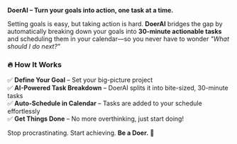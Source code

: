 **DoerAI – Turn your goals into action, one task at a time.**  

Setting goals is easy, but taking action is hard. **DoerAI** bridges the gap by automatically breaking down your goals into **30-minute actionable tasks** and scheduling them in your calendar—so you never have to wonder *"What should I do next?"*  

### 🔥 **How It Works**  
✅ **Define Your Goal** – Set your big-picture project  
✅ **AI-Powered Task Breakdown** – DoerAI splits it into bite-sized, 30-minute tasks  
✅ **Auto-Schedule in Calendar** – Tasks are added to your schedule effortlessly  
✅ **Get Things Done** – No more overthinking, just start doing!  

Stop procrastinating. Start achieving. **Be a Doer.** 🚀  
